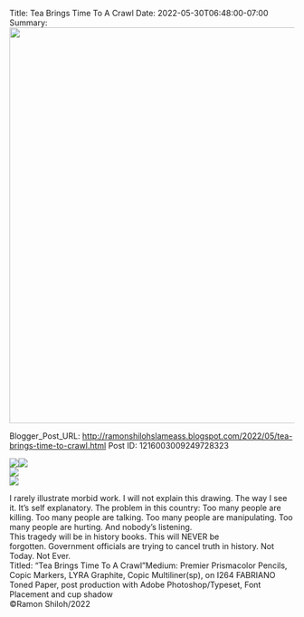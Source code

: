 Title: Tea Brings Time To A Crawl 
Date: 2022-05-30T06:48:00-07:00
Summary: <img src="https://blogger.googleusercontent.com/img/b/R29vZ2xl/AVvXsEjZNfu5m_u3rWhn1xNyU_eCWIwK80geZGywWM-RTSESYk3WkatsWaSeF3gGjtTicJJ-C8cD0TDRdnqAeBpSYuwcUXY0-Z4Z-3FJqYksyzFR99xp3fa09g4YM4pMKOXXiLgoIe_ALG-F3S0Qo6PFA45B2Sm8DeKojuMPjjExp5y7KXc5fkdCCvaVjDQ/s320/3DBCA34D-2882-444D-88AB-ABF3C40748E9.jpeg" width="700">

Blogger_Post_URL: http://ramonshilohslameass.blogspot.com/2022/05/tea-brings-time-to-crawl.html
Post ID: 1216003009249728323
 

  
  
[![](https://blogger.googleusercontent.com/img/b/R29vZ2xl/AVvXsEjZNfu5m_u3rWhn1xNyU_eCWIwK80geZGywWM-RTSESYk3WkatsWaSeF3gGjtTicJJ-C8cD0TDRdnqAeBpSYuwcUXY0-Z4Z-3FJqYksyzFR99xp3fa09g4YM4pMKOXXiLgoIe_ALG-F3S0Qo6PFA45B2Sm8DeKojuMPjjExp5y7KXc5fkdCCvaVjDQ/s320/3DBCA34D-2882-444D-88AB-ABF3C40748E9.jpeg)](https://blogger.googleusercontent.com/img/b/R29vZ2xl/AVvXsEjZNfu5m_u3rWhn1xNyU_eCWIwK80geZGywWM-RTSESYk3WkatsWaSeF3gGjtTicJJ-C8cD0TDRdnqAeBpSYuwcUXY0-Z4Z-3FJqYksyzFR99xp3fa09g4YM4pMKOXXiLgoIe_ALG-F3S0Qo6PFA45B2Sm8DeKojuMPjjExp5y7KXc5fkdCCvaVjDQ/s3600/3DBCA34D-2882-444D-88AB-ABF3C40748E9.jpeg)[![](https://blogger.googleusercontent.com/img/b/R29vZ2xl/AVvXsEgPeRljuafFgK4lfdsbYiRY-iw4JJO9QP_liWtjf-8rqLIqd67D6i71OSBXGtI2YNN2HgkuR3i30AUl7mXoJwiEapV1SYGevYhgbVd8YZNYEGIGtb41FGSe-5sa6zl3i9Vr-PBQvgaGHDIYNsztXEL2iCu-ouD8QdKFTJQhgnTttenXeMYRvYATYb4/s320/CCEF2135-8F68-438D-82C6-D1F37F98AF7D.jpeg)](https://blogger.googleusercontent.com/img/b/R29vZ2xl/AVvXsEgPeRljuafFgK4lfdsbYiRY-iw4JJO9QP_liWtjf-8rqLIqd67D6i71OSBXGtI2YNN2HgkuR3i30AUl7mXoJwiEapV1SYGevYhgbVd8YZNYEGIGtb41FGSe-5sa6zl3i9Vr-PBQvgaGHDIYNsztXEL2iCu-ouD8QdKFTJQhgnTttenXeMYRvYATYb4/s1440/CCEF2135-8F68-438D-82C6-D1F37F98AF7D.jpeg)  
[![](https://blogger.googleusercontent.com/img/b/R29vZ2xl/AVvXsEjStBjbsLxu0dnke5fSH83zLWGxqQI7Zc1dmpkBqKOveVu3hlZAmkTM1PiZofIrIkKRvcjhhUV9Cz18K8Lk2FpnVAurCMMxW00xyyIsnnAqK2TdqIdHX8_DpAYHCMs6b6Q-1b0l-r4ii2Hwte2kciclrsxt0_LiBd1EsKfi2kPn8n-Q45Bkh40oEco/s320/59B6CF29-5ECA-475A-94C3-283E6288FA4C.jpeg)](https://blogger.googleusercontent.com/img/b/R29vZ2xl/AVvXsEjStBjbsLxu0dnke5fSH83zLWGxqQI7Zc1dmpkBqKOveVu3hlZAmkTM1PiZofIrIkKRvcjhhUV9Cz18K8Lk2FpnVAurCMMxW00xyyIsnnAqK2TdqIdHX8_DpAYHCMs6b6Q-1b0l-r4ii2Hwte2kciclrsxt0_LiBd1EsKfi2kPn8n-Q45Bkh40oEco/s1440/59B6CF29-5ECA-475A-94C3-283E6288FA4C.jpeg)  
[![](https://blogger.googleusercontent.com/img/b/R29vZ2xl/AVvXsEgco5xVL5eKQe0An_fxkSLImQUat26ILtpRBxdcQiKdBsrLOpzYrtiTiaBwul3ktrOKM7N2CtwicGlk6BbLiwyH2vkQ1DPB2Qwh2alItzZhf1L7qFB-tT2_x6dqjtTodgUf_ZydajkSevALBq5-6okIwtScS3ApcXVHUedXfyeaZopS2vKV321aLRE/s320/48CC60C4-F0E3-4E10-B765-9DA25850E249.jpeg)](https://blogger.googleusercontent.com/img/b/R29vZ2xl/AVvXsEgco5xVL5eKQe0An_fxkSLImQUat26ILtpRBxdcQiKdBsrLOpzYrtiTiaBwul3ktrOKM7N2CtwicGlk6BbLiwyH2vkQ1DPB2Qwh2alItzZhf1L7qFB-tT2_x6dqjtTodgUf_ZydajkSevALBq5-6okIwtScS3ApcXVHUedXfyeaZopS2vKV321aLRE/s1440/48CC60C4-F0E3-4E10-B765-9DA25850E249.jpeg)  
  
  
I rarely illustrate morbid work. I will not explain this drawing. The way I see it. It’s self explanatory. The problem in this country: Too many people are killing. Too many people are talking. Too many people are manipulating. Too many people are hurting. And nobody’s listening.   
This tragedy will be in history books. This will NEVER be forgotten. Government officials are trying to cancel truth in history. Not Today. Not Ever.   
Titled: “Tea Brings Time To A Crawl”Medium: Premier Prismacolor Pencils, Copic Markers, LYRA Graphite, Copic Multiliner(sp), on I264 FABRIANO Toned Paper, post production with Adobe Photoshop/Typeset, Font Placement and cup shadow  
©Ramon Shiloh/2022